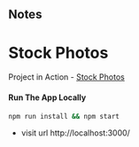 ## Notes

# Stock Photos

Project in Action -  [Stock Photos](https://sensational-blini-4edfab.netlify.app/)   

#### Run The App Locally

```sh
npm run install && npm start
```

- visit url http://localhost:3000/
